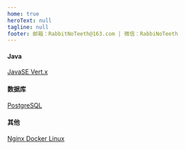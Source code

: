```yaml
---
home: true
heroText: null
tagline: null
footer: 邮箱：RabbitNoTeeth@163.com | 微信：RabbiNoTeeth
---
```


#### Java

<div class="home_article_card_container">
    <a class="home_article_card" href="/java/javase/collection/default/Collection">
        JavaSE
    </a>
    <a class="home_article_card" href="/java/vertx">
        Vert.x
    </a>
</div>

#### 数据库

<div class="home_article_card_container">
    <a class="home_article_card" href="/database/postgresql/default/%E5%AE%89%E8%A3%85">
        PostgreSQL
    </a>
</div>

#### 其他

<div class="home_article_card_container">
    <a class="home_article_card" href="/nginx">
        Nginx
    </a>
    <a class="home_article_card" href="/docker">
        Docker
    </a>
    <a class="home_article_card" href="/linux">
        Linux
    </a>
</div>
